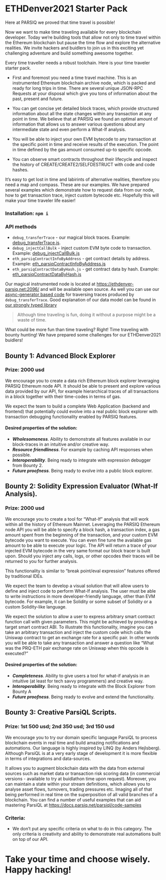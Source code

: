 # ETHDenver2021 Starter Pack

Here at PARSIQ we proved that time travel is possible!

Now we want to make time traveling available for every blockchain developer. Today we’re building tools that allow not only to time travel within the Ethereum blockchain but pause the time flow and explore the alternative realities. We invite hackers and buidlers to join us in this exciting yet challenging adventure and build something awesome together. 

Every time traveller needs a robust toolchain. Here is your time traveler starter pack.

* First and foremost you need a time travel machine. This is an instrumented Ethereum blockchain archive node, which is packed and ready for long trips in time. There are several unique JSON-RPC Requests at your disposal which give you tons of information about the past, present and future.

* You can get concise yet detailed block traces, which provide structured information about all the state changes within any transaction at any point in time. We believe that at PARSIQ we found an optimal amount of information that allows us to answer various questions about any intermediate state and even perform a What-If analysis. 

* You will be able to inject your own EVM bytecode to any transaction at the specific point in time and receive results of the execution. The point in time defined by the gas amount consumed up-to specific opcode.

* You can observe smart contracts throughout their lifecycle and inspect the history of CREATE/CREATE2/SELFDESTRUCT with code and code hashes.

It’s easy to get lost in time and labirints of alternative realities, therefore you need a map and compass. These are our examples. We have prepared several examples which demonstrate how to request data from our node, how to get transaction trace, inject custom bytecode etc. Hopefully this will make your time traveler life easier!

### Installation: `npm i`
### API methods

* `debug_transferTrace` - our magical block traces. Example: [debug_transferTrace.js](debug_transferTrace.js). 
* `debug_injectCallBulk` - inject custom EVM byte code to transaction. Example: [debug_injectCallBulk.js](debug_injectCallBulk.js)
* `eth_parsiqContractInfoByAddress` - get contract details by address. Example: [eth_parsiqContractInfoByAddress.js](eth_parsiqContractInfoByAddress.js)
* `eth_parsiqContractDataByHash.js` - get contract data by hash. Example: [eth_parsiqContractDataByHash.js](eth_parsiqContractDataByHash.js)


Our magical instrumented node is located at https://ethdenver-parsiq.net:2096/ and will be available open source.
As well you can use our [async-generator based code](https://www.npmjs.com/package/@parsiq/block-tracer) for traversing traces produced by `debug_transferTrace`. Good explanation of our data model can be found in [our strongly typed library](https://github.com/parsiq/block-tracer/blob/master/src/lib/block-trace.type.ts#L94)

> Although time traveling is fun, doing it without a purpose might be a waste of time.

What could be more fun than time traveling? Right! Time traveling with bounty hunting! We have prepared some challenges for our ETHDenver2021 buidlers! 


## Bounty 1:  Advanced Block Explorer
### Prize: 2000 usd

We encourage you to create a data rich Ethereum block explorer leveraging PARSIQ Ethereum node API. It should be able to present and explore various data provided by our API, for example hierarchical traces of all transactions in a block together with their time-codes in terms of gas.

We expect the team to build a complete Web Application (backend and frontend) that potentially could evolve into a real public block explorer with transaction debugging functionality enabled by PARSIQ features.

#### Desired properties of the solution:
* ___Wholesomeness___. Ability to demonstrate all features available in our block-traces in an intuitive and/or creative way.
* ___Resource friendliness___. For example by caching API responses when possible.
* ___Interoperability___. Being ready to integrate with expression debugger from Bounty 2.
* ___Future proofness___. Being ready to evolve into a public block explorer.

## Bounty 2:  Solidity Expression Evaluator (What-If Analysis). 
### Prize: 2000 usd

We encourage you to create a tool for “What-If” analysis that will work within all the history of Ethereum Mainnet. Leveraging the PARSIQ Ethereum node API you will be able to specify a block hash, a transaction index, a gas amount spent from the beginning of the transaction, and your custom EVM bytecode you want to execute. You can even fine tune the available gas amount to be able to execute your logic. The API will return a trace of your injected EVM bytecode in the very same format our block tracer is built upon. Should you inject any calls, logs, or other opcodes their traces will be returned to you for further analysis.

This functionality is similar to “break point/eval expression” features offered by traditional IDEs.

We expect the team to develop a visual solution that will allow users to define and inject code to perform What-If analysis. The user must be able to write instructions in more developer-friendly language, other than EVM bytecode. For example, it can be Solidity or some subset of Solidity or a custom Solidity-like language.

We expect the solution to allow a user to express arbitrary smart contract function call with given parameters. This might be achieved by providing a target smart contract ABI. To illustrate this functionality, imagine you can take an arbitrary transaction and inject the custom code which calls the Uniswap contract to get an exchange rate for a specific pair. In other words you will be able to take any transaction and answer a question like “What was the PRQ-ETH pair exchange rate on Uniswap when this opcode is executed?”

#### Desired properties of the solution:
* ___Completeness___. Ability to give users a tool for what-if analysis in an intuitive (at least for tech savvy programmers) and creative way.
* ___Interoperability___. Being ready to integrate with the Block Explorer from Bounty A
* ___Future proofness___. Being ready to evolve and extend the functionality.
      
## Bounty 3: Creative ParsiQL Scripts. 
### Prize: 1st 500 usd; 2nd 350 usd; 3rd 150 usd

We encourage you to try our domain specific language ParsiQL to process blockchain events in real time and build amazing notifications and automations.
Our language is highly inspired by LINQ (by Anders Hejlsberg). Although ParsiQL is at a very early stage of development it is more flexible in terms of integrations and data-sources. 

It allows you to augment blockchain data with the data from external sources such as  market data or transaction risk scoring data (in commercial versions - available to try at buidlathon time upon request). Moreover, you can maintain a state within your stream definitions, which allows you to analyse asset flows, turnovers, trading pressures etc. Imaging all of that being performed in real time on the superposition of all valid branches of a blockchain.
You can find a number of useful examples that can aid mastering ParsiQL at https://docs.parsiq.net/parsiql/code-samples

### Criteria:
* We don’t put any specific criteria on what to do in this category. The only criteria is creativity and ability to demonstrate real automations built on top of our API.

# Take your time and choose wisely. Happy hacking! 

